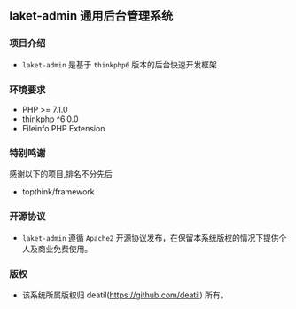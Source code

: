 ## laket-admin 通用后台管理系统


### 项目介绍

*  `laket-admin` 是基于 `thinkphp6` 版本的后台快速开发框架


### 环境要求

 - PHP >= 7.1.0
 - thinkphp ^6.0.0
 - Fileinfo PHP Extension


### 特别鸣谢

感谢以下的项目,排名不分先后

 - topthink/framework


### 开源协议

*  `laket-admin` 遵循 `Apache2` 开源协议发布，在保留本系统版权的情况下提供个人及商业免费使用。 


### 版权

*  该系统所属版权归 deatil(https://github.com/deatil) 所有。
